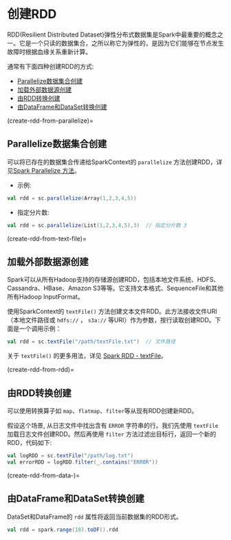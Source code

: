 # 创建RDD

RDD(Resilient Distributed Dataset)弹性分布式数据集是Spark中最重要的概念之一。它是一个只读的数据集合，之所以称它为弹性的，是因为它们能够在节点发生故障时根据血缘关系重新计算。

通常有下面四种创建RDD的方式:

* [Parallelize数据集合创建](create-rdd-from-parallelize)
* [加载外部数据源创建](create-rdd-from-text-file)
* [由RDD转换创建](create-rdd-from-rdd)
* [由DataFrame和DataSet转换创建](create-rdd-from-data-)

(create-rdd-from-parallelize)=
## Parallelize数据集合创建

可以将已存在的数据集合传递给SparkContext的 `parallelize` 方法创建RDD，详见[Spark Parallelize 方法](spark-rdd-parallelize.md)。

* 示例:
```scala
val rdd = sc.parallelize(Array(1,2,3,4,5))
```

* 指定分片数:
```scala
val rdd = sc.parallelize(List(1,2,3,4,5),3)  // 指定分片数 3
```

(create-rdd-from-text-file)=
## 加载外部数据源创建

Spark可以从所有Hadoop支持的存储源创建RDD，包括本地文件系统、HDFS、Cassandra、HBase、Amazon S3等等。它支持文本格式、SequenceFile和其他所有Hadoop InputFormat。

使用SparkContext的 `textFile()` 方法创建文本文件RDD。此方法接收文件URI（本地文件路径或 `hdfs://` ， `s3a://` 等URI）作为参数，按行读取创建RDD。下面是一个调用示例：

```scala
val rdd = sc.textFile("/path/textFile.txt")  // 文件路径
```

关于 `textFile()` 的更多用法，详见 [Spark RDD - textFile](spark-rdd-textFile.md)。

(create-rdd-from-rdd)=
## 由RDD转换创建

可以使用转换算子如 `map`、`flatmap`、`filter`等从现有RDD创建新RDD。

假设这个场景, 从日志文件中找出含有 `ERROR` 字符串的行。我们先使用 `textFile` 加载日志文件创建RDD。然后再使用 `filter` 方法过滤出目标行，返回一个新的RDD，代码如下:

```scala
val logRDD = sc.textFile("/path/log.txt")
val errorRDD = logRDD.filter(_.contains("ERROR"))
```

(create-rdd-from-data-)=
## 由DataFrame和DataSet转换创建

DataSet和DataFrame的 `rdd` 属性将返回当前数据集的RDD形式。

```scala
val rdd = spark.range(10).toDF().rdd
```
